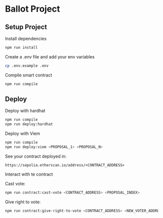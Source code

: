 # Ballot Project

## Setup Project

Install dependencies

```bash
npm run install
```

Create a .env file and add your env variables

```bash
cp .env.example .env
```

Compile smart contract

```bash
npm run compile
```

## Deploy

Deploy with hardhat

```bash
npm run compile
npm run deploy:hardhat
```

Deploy with Viem

```bash
npm run compile
npm run deploy:viem <PROPOSAL_1> <PROPOSAL_N>
```

See your contract deployed in:

```
https://sepolia.etherscan.io/address/<CONTRACT_ADDRESS>
```

Interact with te contract

Cast vote:

```bash
npm run contract:cast-vote <CONTRACT_ADDRESS> <PROPOSAL_INDEX>
```

Give right to vote:

```bash
npm run contract:give-right-to-vote <CONTRACT_ADDRESS> <NEW_VOTER_ADDRESS>
```

